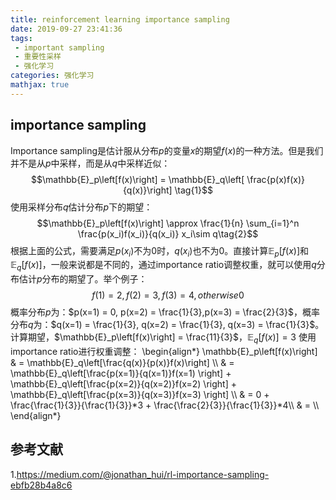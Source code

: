```yaml
---
title: reinforcement learning importance sampling
date: 2019-09-27 23:41:36
tags:
 - important sampling
 - 重要性采样
 - 强化学习
categories: 强化学习
mathjax: true
---
```


## importance sampling
Importance sampling是估计服从分布$p$的变量$x$的期望$f(x)$的一种方法。但是我们并不是从$p$中采样，而是从$q$中采样近似：
$$\mathbb{E}_p\left[f(x)\right] = \mathbb{E}_q\left[ \frac{p(x)f(x)}{q(x)}\right] \tag{1}$$
使用采样分布$q$估计分布$p$下的期望：
$$\mathbb{E}_p\left[f(x)\right] \approx \frac{1}{n} \sum_{i=1}^n \frac{p(x_i)f(x_i)}{q(x_i)} x_i\sim q\tag{2}$$
根据上面的公式，需要满足$p(x_i)$不为$0$时，$q(x_i)$也不为$0$。直接计算$\mathbb{E}_p\left[f(x)\right]$和$\mathbb{E}_q\left[f(x)\right]$，一般来说都是不同的，通过importance ratio调整权重，就可以使用$q$分布估计$p$分布的期望了。举个例子：
$$f(1) = 2, f(2) = 3, f(3) = 4, otherwise 0$$
概率分布$p$为：$p(x=1) = 0, p(x=2) = \frac{1}{3},p(x=3) = \frac{2}{3}$，概率分布$q$为：$q(x=1) = \frac{1}{3}, q(x=2) = \frac{1}{3}, q(x=3) = \frac{1}{3}$。计算期望，$\mathbb{E}_p\left[f(x)\right] = \frac{11}{3}$，$\mathbb{E}_q\left[f(x)\right] = 3$
使用importance ratio进行权重调整：
\begin{align\*}
\mathbb{E}_p\left[f(x)\right] & = \mathbb{E}_q\left[\frac{q(x)}{p(x)}f(x)\right] \\\\
& = \mathbb{E}_q\left[\frac{p(x=1)}{q(x=1)}f(x=1) \right] + \mathbb{E}_q\left[\frac{p(x=2)}{q(x=2)}f(x=2) \right] + \mathbb{E}_q\left[\frac{p(x=3)}{q(x=3)}f(x=3) \right] \\\\
& = 0 + \frac{\frac{1}{3}}{\frac{1}{3}}*3 + \frac{\frac{2}{3}}{\frac{1}{3}}*4\\\\
& = \\\\
\end{align\*}


## 参考文献
1.https://medium.com/@jonathan_hui/rl-importance-sampling-ebfb28b4a8c6
